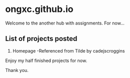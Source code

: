 # ongxc.github.io

Welcome to the another hub with assignments. For now...

## List of projects posted
1. Homepage
  -Referenced from Tilde by cadejscroggins
  

Enjoy my half finished projects for now.

Thank you.
